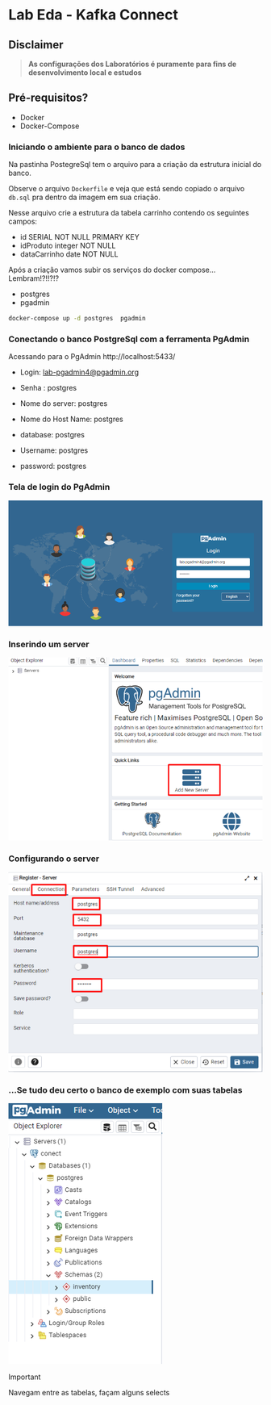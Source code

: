 # Lab Eda - Kafka Connect


## Disclaimer
> **As configurações dos Laboratórios é puramente para fins de desenvolvimento local e estudos**


## Pré-requisitos?
* Docker
* Docker-Compose




### Iniciando o ambiente para o banco de dados

Na pastinha PostegreSql tem o arquivo para a criação da estrutura inicial do banco. 

Observe o arquivo `Dockerfile` e veja que está sendo copiado o arquivo `db.sql` pra dentro da imagem em sua criação.

Nesse arquivo crie a estrutura da tabela carrinho contendo os seguintes campos:

* id SERIAL  NOT NULL PRIMARY KEY
* idProduto integer NOT NULL
* dataCarrinho date NOT NULL   

Após a criação vamos subir os serviços do docker compose... Lembram!?!!?!?

* postgres  
* pgadmin


```bash
docker-compose up -d postgres  pgadmin 
```

### Conectando o banco PostgreSql com a ferramenta PgAdmin


Acessando para o PgAdmin http://localhost:5433/


* Login: lab-pgadmin4@pgadmin.org
* Senha : postgres    

* Nome do server: postgres
* Nome do Host Name: postgres
* database: postgres
* Username: postgres
* password: postgres

### Tela de login do PgAdmin
![Exemplo Kafka Conect](../content/login-pgadmin.png)


### Inserindo um server
![Exemplo Kafka Conect](../content/add-server.png)

### Configurando o server
![Exemplo Kafka Conect](../content/conect-pgadmin.png)

### ...Se tudo deu certo o banco de exemplo com suas tabelas
![Exemplo Kafka Conect](../content/tabelas.png)

> [!IMPORTANT]
> Navegam entre as tabelas, façam alguns selects

